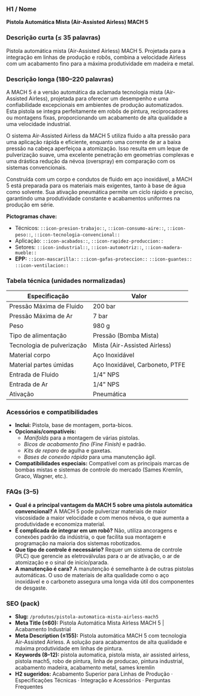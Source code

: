 ### H1 / Nome
**Pistola Automática Mista (Air-Assisted Airless) MACH 5**

### Descrição curta (≤ 35 palavras)
Pistola automática mista (Air-Assisted Airless) MACH 5. Projetada para a integração em linhas de produção e robôs, combina a velocidade Airless com um acabamento fino para a máxima produtividade em madeira e metal.

### Descrição longa (180–220 palavras)
A MACH 5 é a versão automática da aclamada tecnologia mista (Air-Assisted Airless), projetada para oferecer um desempenho e uma confiabilidade excepcionais em ambientes de produção automatizados. Esta pistola se integra perfeitamente em robôs de pintura, reciprocadores ou montagens fixas, proporcionando um acabamento de alta qualidade a uma velocidade industrial.

O sistema Air-Assisted Airless da MACH 5 utiliza fluido a alta pressão para uma aplicação rápida e eficiente, enquanto uma corrente de ar a baixa pressão na cabeça aperfeiçoa a atomização. Isso resulta em um leque de pulverização suave, uma excelente penetração em geometrias complexas e uma drástica redução da névoa (overspray) em comparação com os sistemas convencionais.

Construída com um corpo e condutos de fluido em aço inoxidável, a MACH 5 está preparada para os materiais mais exigentes, tanto à base de água como solvente. Sua ativação pneumática permite um ciclo rápido e preciso, garantindo uma produtividade constante e acabamentos uniformes na produção em série.

**Pictogramas chave:**
- Técnicos: `::icon-presion-trabajo::`, `::icon-consumo-aire::`, `::icon-peso::`, `::icon-tecnologia-convencional::`
- Aplicação: `::icon-acabados::`, `::icon-rapidez-produccion::`
- Setores: `::icon-industrial::`, `::icon-automotriz::`, `::icon-madera-mueble::`
- **EPP:** `::icon-mascarilla::` `::icon-gafas-proteccion::` `::icon-guantes::` `::icon-ventilacion::`

### Tabela técnica (unidades normalizadas)
| **Especificação** | **Valor** |
|---|---|
| Pressão Máxima de Fluido | 200 bar |
| Pressão Máxima de Ar | 7 bar |
| Peso | 980 g |
| Tipo de alimentação | Pressão (Bomba Mista) |
| Tecnologia de pulverização | Mista (Air-Assisted Airless) |
| Material corpo | Aço Inoxidável |
| Material partes úmidas | Aço Inoxidável, Carboneto, PTFE |
| Entrada de Fluido | 1/4" NPS |
| Entrada de Ar | 1/4" NPS |
| Ativação | Pneumática |

### Acessórios e compatibilidades
- **Inclui:** Pistola, base de montagem, porta-bicos.
- **Opcionais/compatíveis:**
  - *Manifolds* para a montagem de várias pistolas.
  - *Bicos de acabamento fino (Fine Finish)* e padrão.
  - *Kits de reparo* de agulha e gaxetas.
  - *Bases de conexão rápida* para uma manutenção ágil.
- **Compatibilidades especiais:** Compatível com as principais marcas de bombas mistas e sistemas de controle do mercado (Sames Kremlin, Graco, Wagner, etc.).

### FAQs (3–5)
- **Qual é a principal vantagem da MACH 5 sobre uma pistola automática convencional?** A MACH 5 pode pulverizar materiais de maior viscosidade a maior velocidade e com menos névoa, o que aumenta a produtividade e economiza material.
- **É complicada de integrar em um robô?** Não, utiliza ancoragens e conexões padrão da indústria, o que facilita sua montagem e programação na maioria dos sistemas robotizados.
- **Que tipo de controle é necessário?** Requer um sistema de controle (PLC) que gerencie as eletroválvulas para o ar de ativação, o ar de atomização e o sinal de início/parada.
- **A manutenção é cara?** A manutenção é semelhante à de outras pistolas automáticas. O uso de materiais de alta qualidade como o aço inoxidável e o carboneto assegura uma longa vida útil dos componentes de desgaste.

### SEO (pack)
- **Slug:** `/produtos/pistola-automatica-mista-airless-mach5`
- **Meta Title (≤60):** Pistola Automática Mista Airless MACH 5 | Acabamento Industrial
- **Meta Description (≤155):** Pistola automática MACH 5 com tecnologia Air-Assisted Airless. A solução para acabamentos de alta qualidade e máxima produtividade em linhas de pintura.
- **Keywords (8–12):** pistola automatica, pistola mista, air assisted airless, pistola mach5, robo de pintura, linha de producao, pintura industrial, acabamento madeira, acabamento metal, sames kremlin
- **H2 sugeridos:** Acabamento Superior para Linhas de Produção · Especificações Técnicas · Integração e Acessórios · Perguntas Frequentes
